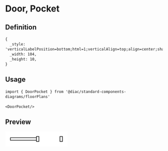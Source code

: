 # Door, Pocket

## Definition

```
{
  _style: 'verticalLabelPosition=bottom;html=1;verticalAlign=top;align=center;shape=mxgraph.floorplan.doorPocket;dx=0.5;',
  _width: 104,
  _height: 10,
}
```

## Usage

```
import { DoorPocket } from '@diac/standard-components-diagrams/floorPlans'

<DoorPocket/>
```

## Preview

<img src="./door-pocket.png" width="200"/>
